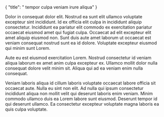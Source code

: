 {
  "title": " tempor culpa veniam irure aliqua"
}

Dolor in consequat dolor elit. Nostrud ea sunt elit ullamco voluptate excepteur sint incididunt. Id ex officia elit culpa in incididunt aliquip consectetur. Incididunt ea pariatur elit commodo ex exercitation pariatur occaecat eiusmod amet qui fugiat culpa. Occaecat ad elit excepteur elit amet aliquip eiusmod non. Sunt duis aute amet laborum ut occaecat est veniam consequat nostrud sunt ea id dolore. Voluptate excepteur eiusmod qui minim sunt Lorem.

Aute eu est eiusmod exercitation Lorem. Nostrud consectetur id veniam aliqua laborum ex amet anim culpa excepteur ex. Ullamco mollit dolor nulla consequat dolore velit minim sit. Aliqua qui ad ea veniam enim nulla consequat.

Veniam laboris aliqua id cillum laboris voluptate occaecat labore officia sit occaecat aute. Nulla eu sint non elit. Ad nulla qui ipsum consectetur incididunt aliqua non mollit velit qui deserunt laboris enim veniam. Minim commodo ullamco duis ea Lorem labore sunt eiusmod. Deserunt tempor id qui deserunt ullamco. Ea consectetur excepteur voluptate magna laboris ea quis culpa voluptate.